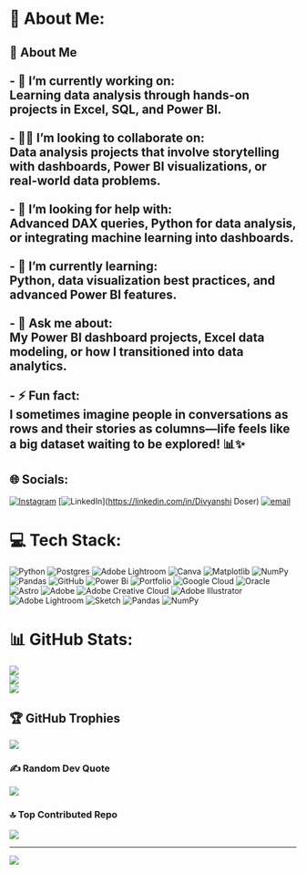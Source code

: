 # 💫 About Me:
## 👋 About Me<br><br>- 🔭 I’m currently working on:  <br>  Learning data analysis through hands-on projects in Excel, SQL, and Power BI.<br><br>- 👯‍♀️ I’m looking to collaborate on:  <br>  Data analysis projects that involve storytelling with dashboards, Power BI visualizations, or real-world data problems.<br><br>- 🤝 I’m looking for help with:  <br>  Advanced DAX queries, Python for data analysis, or integrating machine learning into dashboards.<br><br>- 🌱 I’m currently learning:  <br>  Python, data visualization best practices, and advanced Power BI features.<br><br>- 💬 Ask me about:  <br>  My Power BI dashboard projects, Excel data modeling, or how I transitioned into data analytics.<br><br>- ⚡ Fun fact:  <br>  I sometimes imagine people in conversations as rows and their stories as columns—life feels like a big dataset waiting to be explored! 📊✨<br>


## 🌐 Socials:
[![Instagram](https://img.shields.io/badge/Instagram-%23E4405F.svg?logo=Instagram&logoColor=white)](https://instagram.com/divyanshi_doser) [![LinkedIn](https://img.shields.io/badge/LinkedIn-%230077B5.svg?logo=linkedin&logoColor=white)](https://linkedin.com/in/Divyanshi Doser) [![email](https://img.shields.io/badge/Email-D14836?logo=gmail&logoColor=white)](mailto:divyanshidoser@gmail.com) 

# 💻 Tech Stack:
![Python](https://img.shields.io/badge/python-3670A0?style=for-the-badge&logo=python&logoColor=ffdd54) ![Postgres](https://img.shields.io/badge/postgres-%23316192.svg?style=for-the-badge&logo=postgresql&logoColor=white) ![Adobe Lightroom](https://img.shields.io/badge/Adobe%20Lightroom-31A8FF.svg?style=for-the-badge&logo=Adobe%20Lightroom&logoColor=white) ![Canva](https://img.shields.io/badge/Canva-%2300C4CC.svg?style=for-the-badge&logo=Canva&logoColor=white) ![Matplotlib](https://img.shields.io/badge/Matplotlib-%23ffffff.svg?style=for-the-badge&logo=Matplotlib&logoColor=black) ![NumPy](https://img.shields.io/badge/numpy-%23013243.svg?style=for-the-badge&logo=numpy&logoColor=white) ![Pandas](https://img.shields.io/badge/pandas-%23150458.svg?style=for-the-badge&logo=pandas&logoColor=white) ![GitHub](https://img.shields.io/badge/github-%23121011.svg?style=for-the-badge&logo=github&logoColor=white) ![Power Bi](https://img.shields.io/badge/power_bi-F2C811?style=for-the-badge&logo=powerbi&logoColor=black) ![Portfolio](https://img.shields.io/badge/Portfolio-%23000000.svg?style=for-the-badge&logo=firefox&logoColor=#FF7139) ![Google Cloud](https://img.shields.io/badge/GoogleCloud-%234285F4.svg?style=for-the-badge&logo=google-cloud&logoColor=white) ![Oracle](https://img.shields.io/badge/Oracle-F80000?style=for-the-badge&logo=oracle&logoColor=white) ![Astro](https://img.shields.io/badge/astro-%232C2052.svg?style=for-the-badge&logo=astro&logoColor=white) ![Adobe](https://img.shields.io/badge/adobe-%23FF0000.svg?style=for-the-badge&logo=adobe&logoColor=white) ![Adobe Creative Cloud](https://img.shields.io/badge/Adobe%20Creative%20Cloud-DA1F26.svg?style=for-the-badge&logo=Adobe%20Creative%20Cloud&logoColor=white) ![Adobe Illustrator](https://img.shields.io/badge/adobe%20illustrator-%23FF9A00.svg?style=for-the-badge&logo=adobe%20illustrator&logoColor=white) ![Adobe Lightroom](https://img.shields.io/badge/Adobe%20Lightroom-31A8FF.svg?style=for-the-badge&logo=Adobe%20Lightroom&logoColor=white) ![Sketch](https://img.shields.io/badge/Sketch-FFB387?style=for-the-badge&logo=sketch&logoColor=black) ![Pandas](https://img.shields.io/badge/pandas-%23150458.svg?style=for-the-badge&logo=pandas&logoColor=white) ![NumPy](https://img.shields.io/badge/numpy-%23013243.svg?style=for-the-badge&logo=numpy&logoColor=white)
# 📊 GitHub Stats:
![](https://github-readme-stats.vercel.app/api?username=Divyanshi-Doser&theme=radical&hide_border=false&include_all_commits=true&count_private=true)<br/>
![](https://nirzak-streak-stats.vercel.app/?user=Divyanshi-Doser&theme=radical&hide_border=false)<br/>
![](https://github-readme-stats.vercel.app/api/top-langs/?username=Divyanshi-Doser&theme=radical&hide_border=false&include_all_commits=true&count_private=true&layout=compact)

## 🏆 GitHub Trophies
![](https://github-profile-trophy.vercel.app/?username=Divyanshi-Doser&theme=radical&no-frame=false&no-bg=false&margin-w=4)

### ✍️ Random Dev Quote
![](https://quotes-github-readme.vercel.app/api?type=horizontal&theme=radical)

### 🔝 Top Contributed Repo
![](https://github-contributor-stats.vercel.app/api?username=Divyanshi-Doser&limit=5&theme=dark&combine_all_yearly_contributions=true)

---
[![](https://visitcount.itsvg.in/api?id=Divyanshi-Doser&icon=0&color=0)](https://visitcount.itsvg.in)

<!-- Proudly created with GPRM ( https://gprm.itsvg.in ) -->
